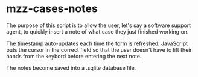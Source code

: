 # mzz-cases-notes
The purpose of this script is to allow the user, let's say a software support agent, to quickly insert a note of what case they just finished working on.

The timestamp auto-updates each time the form is refreshed. JavaScript puts the cursor in the correct field so that the user doesn't have to lift their hands from the keybord before entering the next note.

The notes become saved into a .sqlite database file.
